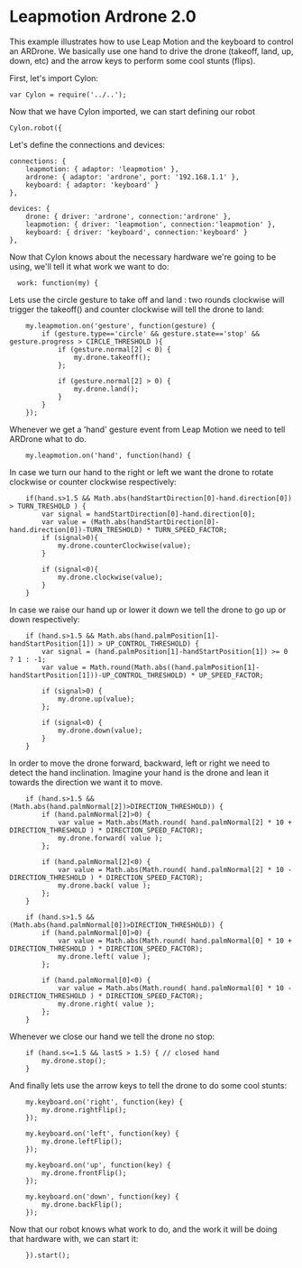 # Leapmotion Ardrone 2.0

This example illustrates how to use Leap Motion and the keyboard to control an ARDrone. We basically use one hand to drive the drone (takeoff, land, up, down, etc) and the arrow keys to perform some cool stunts (flips).

First, let's import Cylon:

    var Cylon = require('../..');

Now that we have Cylon imported, we can start defining our robot

    Cylon.robot({

Let's define the connections and devices:

    connections: {
        leapmotion: { adaptor: 'leapmotion' },
        ardrone: { adaptor: 'ardrone', port: '192.168.1.1' },
        keyboard: { adaptor: 'keyboard' }
    },

    devices: {
        drone: { driver: 'ardrone', connection:'ardrone' },
        leapmotion: { driver: 'leapmotion', connection:'leapmotion' },
        keyboard: { driver: 'keyboard', connection:'keyboard' }
    },

Now that Cylon knows about the necessary hardware we're going to be using, we'll
tell it what work we want to do:

      work: function(my) {

Lets use the circle gesture to take off and land : two rounds clockwise will trigger the takeoff() and counter clockwise will tell the drone to land: 


        my.leapmotion.on('gesture', function(gesture) {
            if (gesture.type=='circle' && gesture.state=='stop' && gesture.progress > CIRCLE_THRESHOLD ){
                if (gesture.normal[2] < 0) {
                    my.drone.takeoff();
                };

                if (gesture.normal[2] > 0) {
                    my.drone.land();
                }
            }
        });


Whenever we get a 'hand' gesture event from Leap Motion we need to tell ARDrone what to do. 


        my.leapmotion.on('hand', function(hand) {


In case we turn our hand to the right or left we want the drone to rotate clockwise or counter clockwise respectively:


        if(hand.s>1.5 && Math.abs(handStartDirection[0]-hand.direction[0]) > TURN_TRESHOLD ) {
            var signal = handStartDirection[0]-hand.direction[0];
            var value = (Math.abs(handStartDirection[0]-hand.direction[0])-TURN_TRESHOLD) * TURN_SPEED_FACTOR;
            if (signal>0){
                my.drone.counterClockwise(value);
            }

            if (signal<0){
                my.drone.clockwise(value);
            }      
        }

In case we raise our hand up or lower it down we tell the drone to go up or down respectively:

        if (hand.s>1.5 && Math.abs(hand.palmPosition[1]-handStartPosition[1]) > UP_CONTROL_THRESHOLD) {    
            var signal = (hand.palmPosition[1]-handStartPosition[1]) >= 0 ? 1 : -1;
            var value = Math.round(Math.abs((hand.palmPosition[1]-handStartPosition[1]))-UP_CONTROL_THRESHOLD) * UP_SPEED_FACTOR;
    
            if (signal>0) {
                my.drone.up(value);
            };

            if (signal<0) {
                my.drone.down(value);
            }
        }


In order to move the drone forward, backward, left or right we need to detect the hand inclination. Imagine your hand is the drone and lean it towards the direction we want it to move.


        if (hand.s>1.5 && (Math.abs(hand.palmNormal[2])>DIRECTION_THRESHOLD)) {
            if (hand.palmNormal[2]>0) {
                var value = Math.abs(Math.round( hand.palmNormal[2] * 10 + DIRECTION_THRESHOLD ) * DIRECTION_SPEED_FACTOR);
                my.drone.forward( value );
            };
        
            if (hand.palmNormal[2]<0) {
                var value = Math.abs(Math.round( hand.palmNormal[2] * 10 - DIRECTION_THRESHOLD ) * DIRECTION_SPEED_FACTOR);
                my.drone.back( value );
            };
        } 

        if (hand.s>1.5 && (Math.abs(hand.palmNormal[0])>DIRECTION_THRESHOLD)) {
            if (hand.palmNormal[0]>0) {
                var value = Math.abs(Math.round( hand.palmNormal[0] * 10 + DIRECTION_THRESHOLD ) * DIRECTION_SPEED_FACTOR);
                my.drone.left( value );
            };
        
            if (hand.palmNormal[0]<0) {
                var value = Math.abs(Math.round( hand.palmNormal[0] * 10 - DIRECTION_THRESHOLD ) * DIRECTION_SPEED_FACTOR);
                my.drone.right( value );
            };
        }


Whenever we close our hand we tell the drone no stop:

        if (hand.s<=1.5 && lastS > 1.5) { // closed hand
            my.drone.stop();
        }


And finally lets use the arrow keys to tell the drone to do some cool stunts:


        my.keyboard.on('right', function(key) { 
            my.drone.rightFlip();
        });

        my.keyboard.on('left', function(key) { 
            my.drone.leftFlip();
        });

        my.keyboard.on('up', function(key) { 
            my.drone.frontFlip();
        });

        my.keyboard.on('down', function(key) { 
            my.drone.backFlip();
        });


Now that our robot knows what work to do, and the work it will be doing that
hardware with, we can start it:

        }).start();
